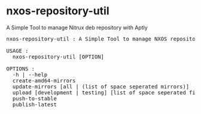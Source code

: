 # nxos-repository-util
A Simple Tool to manage Nitrux deb repository with Aptly

<pre>
nxos-repository-util : A Simple Tool to manage NXOS repository with Aptly

USAGE :
  nxos-repository-util [OPTION]

OPTIONS :
  -h | --help                                                       Print this HELP TEXT
  create-amd64-mirrors                                              Create the Repository Mirrors 
  update-mirrors [all | (list of space seperated mirrors)]          Update the Created Mirrors
  upload [development | testing] [list of space seperated files]    Upload Files to the repositories
  push-to-stable                                                    Push Packages from testing to stable
  publish-latest                                                    Create snapshot, merge and publish
                                                                    latest packages from mirrors
</pre>
